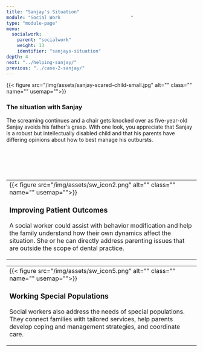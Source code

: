 ```yaml
---
title: "Sanjay's Situation"
module: "Social Work                          "
type: "module-page"
menu:
  socialwork:
    parent: "socialwork"
    weight: 13
    identifier: "sanjays-situation"
depth: 4
next: "../helping-sanjay/"
previous: "../case-2-sanjay/"
---
```

<div class="pageblock"><div class="right">{{< figure src="/img/assets/sanjay-scared-child-small.jpg" alt="" class="" name="" usemap="">}}</div>
</div><div class="pageblock"><h3>The situation with Sanjay</h3><div class="maintext"><p>The screaming continues and a chair gets knocked over as five-year-old Sanjay avoids his father's grasp. With one look, you appreciate that Sanjay is a robust but intellectually disabled child and that his parents have differing opinions about how to best manage his outbursts.</p>
</div>
<br/><br/><br/><br/>
</div><div class="pageblock visualclear"><table>
<tr>
<td>
<div class="left" style="margin: 0 15px 0 0;">
{{< figure src="/img/assets/sw_icon2.png" alt="" class="" name="" usemap="">}}</div>
<div class="seven-ways"><h3>Improving Patient Outcomes</h3>
<div class="maintext"><p>A social worker could assist with behavior modification and help the family understand how their own dynamics affect the situation. She or he can directly address parenting issues that are outside the scope of dental practice.</p></div></div>
</td>
</tr>
</table>
<table>
<tr>
<td>
<div class="left" style="margin: 0 15px 0 0;">
{{< figure src="/img/assets/sw_icon5.png" alt="" class="" name="" usemap="">}}</div>
<div><h3>Working Special Populations</h3>
<div class="maintext"><p>Social workers also address the needs of special populations. They connect families with tailored services, help parents develop coping and management strategies, and coordinate care.</p></div></div>
</td>
</tr>
</table>
</div>